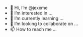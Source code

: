 - 👋 Hi, I’m @jexxme
- 👀 I’m interested in ...
- 🌱 I’m currently learning ...
- 💞️ I’m looking to collaborate on ...
- 📫 How to reach me ...

<!---
jexxme/jexxme is a ✨ special ✨ repository because its `README.md` (this file) appears on your GitHub profile.
You can click the Preview link to take a look at your changes.
--->
